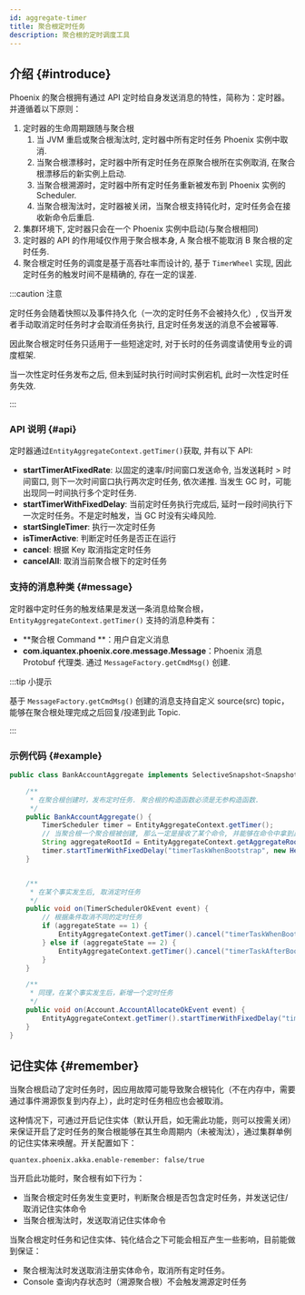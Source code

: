 ```yaml
---
id: aggregate-timer
title: 聚合根定时任务
description: 聚合根的定时调度工具
---
```


## 介绍 \{#introduce\}

Phoenix 的聚合根拥有通过 API 定时给自身发送消息的特性，简称为：定时器。并遵循着以下原则：

1. 定时器的生命周期跟随与聚合根
    1. 当 JVM 重启或聚合根淘汰时, 定时器中所有定时任务 Phoenix 实例中取消.
    2. 当聚合根漂移时，定时器中所有定时任务在原聚合根所在实例取消, 在聚合根漂移后的新实例上启动.
    3. 当聚合根溯源时，定时器中所有定时任务重新被发布到 Phoenix 实例的 Scheduler.
    4. 当聚合根淘汰时，定时器被关闭，当聚合根支持钝化时，定时任务会在接收新命令后重启.
2. 集群环境下, 定时器只会在一个 Phoenix 实例中启动(与聚合根相同)
3. 定时器的 API 的作用域仅作用于聚合根本身, A 聚合根不能取消 B 聚合根的定时任务.
4. 聚合根定时任务的调度是基于高吞吐率而设计的, 基于 `TimerWheel` 实现, 因此定时任务的触发时间不是精确的, 存在一定的误差.

:::caution 注意

定时任务会随着快照以及事件持久化（一次的定时任务不会被持久化）, 仅当开发者手动取消定时任务时才会取消任务执行, 且定时任务发送的消息不会被幂等.

因此聚合根定时任务只适用于一些短途定时, 对于长时的任务调度请使用专业的调度框架.

当一次性定时任务发布之后, 但未到延时执行时间时实例宕机, 此时一次性定时任务失效.

:::

### API 说明 \{#api\}

定时器通过`EntityAggregateContext.getTimer()`获取, 并有以下 API:

- **startTimerAtFixedRate**: 以固定的速率/时间窗口发送命令, 当发送耗时 > 时间窗口, 则下一次时间窗口执行两次定时任务, 依次递推. 当发生 GC 时，可能出现同一时间执行多个定时任务.
- **startTimerWithFixedDelay**: 当前定时任务执行完成后, 延时一段时间执行下一次定时任务。不是定时触发，当 GC 时没有尖峰风险.
- **startSingleTimer**: 执行一次定时任务
- **isTimerActive**: 判断定时任务是否正在运行
- **cancel**: 根据 Key 取消指定定时任务
- **cancelAll**: 取消当前聚合根下的定时任务

### 支持的消息种类 \{#message\}

定时器中定时任务的触发结果是发送一条消息给聚合根，`EntityAggregateContext.getTimer()` 支持的消息种类有：

- **聚合根 Command **：用户自定义消息
- **com.iquantex.phoenix.core.message.Message**：Phoenix 消息 Protobuf 代理类. 通过 `MessageFactory.getCmdMsg()` 创建.

:::tip 小提示

基于 `MessageFactory.getCmdMsg()` 创建的消息支持自定义 source(src) topic，能够在聚合根处理完成之后回复/投递到此 Topic.

:::

### 示例代码 \{#example\}

```java
public class BankAccountAggregate implements SelectiveSnapshot<SnapshotData> {

    /**
     * 在聚合根创建时，发布定时任务. 聚合根的构造函数必须是无参构造函数.
     */
    public BankAccountAggregate() {
        TimerScheduler timer = EntityAggregateContext.getTimer();
        // 当聚合根一个聚合根被创建, 那么一定是接收了某个命令, 并能够在命令中拿到具体的聚合根ID, 否则无法创建一个聚合根.
        String aggregateRootId = EntityAggregateContext.getAggregateRootId();
        timer.startTimerWithFixedDelay("timerTaskWhenBootstrap", new HeartBeatCmd(aggregateRootId), Duration.ofSeconds(1));
    }


    /**
     * 在某个事实发生后, 取消定时任务
     */
    public void on(TimerSchedulerOkEvent event) {
        // 根据条件取消不同的定时任务
        if (aggregateState == 1) {
            EntityAggregateContext.getTimer().cancel("timerTaskWhenBootstrap");
        } else if (aggregateState == 2) {
            EntityAggregateContext.getTimer().cancel("timerTaskAfterBootstrap");
        }
    }

    /**
     * 同理，在某个事实发生后，新增一个定时任务
     */
    public void on(Account.AccountAllocateOkEvent event) {
        EntityAggregateContext.getTimer().startTimerWithFixedDelay("timerTaskAfterBootstrap", new FetchDataFromRemoteCmd(), Duration.ofSeconds(1));
    }
}
```



## 记住实体 \{#remember\}

当聚合根启动了定时任务时，因应用故障可能导致聚合根钝化（不在内存中，需要通过事件溯源恢复到内存上），此时定时任务相应也会被取消。

这种情况下，可通过开启记住实体（默认开启，如无需此功能，则可以按需关闭）来保证开启了定时任务的聚合根能够在其生命周期内（未被淘汰），通过集群单例的记住实体来唤醒。开关配置如下：

```
quantex.phoenix.akka.enable-remember: false/true
```

当开启此功能时，聚合根有如下行为：

- 当聚合根定时任务发生变更时，判断聚合根是否包含定时任务，并发送记住/取消记住实体命令
- 当聚合根淘汰时，发送取消记住实体命令

当聚合根定时任务和记住实体、钝化结合之下可能会相互产生一些影响，目前能做到保证：

- 聚合根淘汰时发送取消注册实体命令，取消所有定时任务。
- Console 查询内存状态时（溯源聚合根）不会触发溯源定时任务
